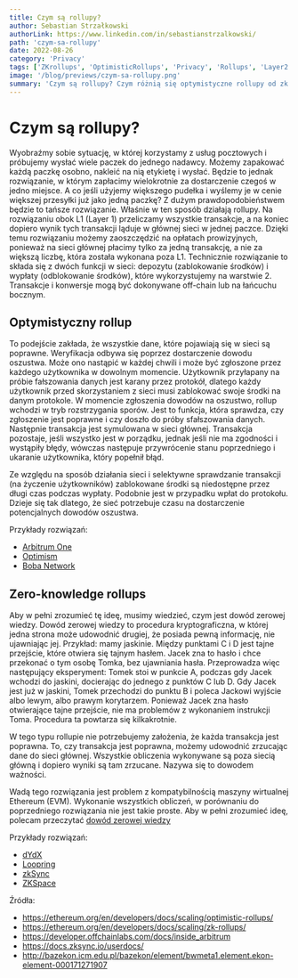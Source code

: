 ```yaml
---
title: Czym są rollupy?
author: Sebastian Strzałkowski
authorLink: https://www.linkedin.com/in/sebastianstrzalkowski/
path: 'czym-sa-rollupy'
date: 2022-08-26
category: 'Privacy'
tags: ['ZKrollups', 'OptimisticRollups', 'Privacy', 'Rollups', 'Layer2']
image: '/blog/previews/czym-sa-rollupy.png'
summary: 'Czym są rollupy? Czym różnią się optymistyczne rollupy od zk rollupów?'
---
```


# Czym są rollupy?

Wyobraźmy sobie sytuację, w której korzystamy z usług pocztowych i próbujemy wysłać wiele paczek do jednego nadawcy. Możemy zapakować każdą paczkę osobno, nakleić na nią etykietę i wysłać. Będzie to jednak rozwiązanie, w którym zapłacimy wielokrotnie za dostarczenie czegoś w jedno miejsce. A co jeśli użyjemy większego pudełka i wyślemy je w cenie większej przesyłki już jako jedną paczkę? Z dużym prawdopodobieństwem będzie to tańsze rozwiązanie. Właśnie w ten sposób działają rollupy. Na rozwiązaniu obok L1 (Layer 1) przeliczamy wszystkie transakcje, a na koniec dopiero wynik tych transakcji ląduje w głównej sieci w jednej paczce. Dzięki temu rozwiązaniu możemy zaoszczędzić na opłatach prowizyjnych, ponieważ na sieci głównej płacimy tylko za jedną transakcję, a nie za większą liczbę, która została wykonana poza L1. Technicznie rozwiązanie to składa się z dwóch funkcji w sieci: depozytu (zablokowanie środków) i wypłaty (odblokowanie środków), które wykorzystujemy na warstwie 2. Transakcje i konwersje mogą być dokonywane off-chain lub na łańcuchu bocznym.

## Optymistyczny rollup

To podejście zakłada, że wszystkie dane, które pojawiają się w sieci są poprawne. Weryfikacja odbywa się poprzez dostarczenie dowodu oszustwa. Może ono nastąpić w każdej chwili i może być zgłoszone przez każdego użytkownika w dowolnym momencie. Użytkownik przyłapany na próbie fałszowania danych jest karany przez protokół, dlatego każdy użytkownik przed skorzystaniem z sieci musi zablokować swoje środki na danym protokole. W momencie zgłoszenia dowodów na oszustwo, rollup wchodzi w tryb rozstrzygania sporów. Jest to funkcja, która sprawdza, czy zgłoszenie jest poprawne i czy doszło do próby sfałszowania danych. Następnie transakcja jest symulowana w sieci głównej. Transakcja pozostaje, jeśli wszystko jest w porządku, jednak jeśli nie ma zgodności i wystąpiły błędy, wówczas następuje przywrócenie stanu poprzedniego i ukaranie użytkownika, który popełnił błąd.

Ze względu na sposób działania sieci i selektywne sprawdzanie transakcji (na życzenie użytkowników) zablokowane środki są niedostępne przez długi czas podczas wypłaty. Podobnie jest w przypadku wpłat do protokołu. Dzieje się tak dlatego, że sieć potrzebuje czasu na dostarczenie potencjalnych dowodów oszustwa.

Przykłady rozwiązań:
* [Arbitrum One](https://arbitrum.io/)
* [Optimism](https://www.optimism.io/)
* [Boba Network](https://boba.network/)

## Zero-knowledge rollups

Aby w pełni zrozumieć tę ideę, musimy wiedzieć, czym jest dowód zerowej wiedzy. Dowód zerowej wiedzy to procedura kryptograficzna, w której jedna strona może udowodnić drugiej, że posiada pewną informację, nie ujawniając jej. Przykład: mamy jaskinie. Między punktami C i D jest tajne przejście, które otwiera się tajnym hasłem. Jacek zna to hasło i chce przekonać o tym osobę Tomka, bez ujawniania hasła. Przeprowadza więc następujący eksperyment: Tomek stoi w punkcie A, podczas gdy Jacek wchodzi do jaskini, docierając do jednego z punktów C lub D. Gdy Jacek jest już w jaskini, Tomek przechodzi do punktu B i poleca Jackowi wyjście albo lewym, albo prawym korytarzem. Ponieważ Jacek zna hasło otwierające tajne przejście, nie ma problemów z wykonaniem instrukcji Toma. Procedura ta powtarza się kilkakrotnie.

W tego typu rollupie nie potrzebujemy założenia, że każda transakcja jest poprawna. To, czy transakcja jest poprawna, możemy udowodnić zrzucając dane do sieci głównej. Wszystkie obliczenia wykonywane są poza siecią główną i dopiero wyniki są tam zrzucane. Nazywa się to dowodem ważności.

Wadą tego rozwiązania jest problem z kompatybilnością maszyny wirtualnej Ethereum (EVM). Wykonanie wszystkich obliczeń, w porównaniu do poprzedniego rozwiązania nie jest takie proste. Aby w pełni zrozumieć ideę, polecam przeczytać [dowód zerowej wiedzy](https://en.wikipedia.org/wiki/Zero-knowledge_proof)

Przykłady rozwiązań:
* [dYdX](https://dydx.exchange/)
* [Loopring](https://loopring.org/)
* [zkSync](https://zksync.io/)
* [ZKSpace](https://zks.org/)

Źródła:
* https://ethereum.org/en/developers/docs/scaling/optimistic-rollups/
* https://ethereum.org/en/developers/docs/scaling/zk-rollups/
* https://developer.offchainlabs.com/docs/inside_arbitrum
* https://docs.zksync.io/userdocs/
* http://bazekon.icm.edu.pl/bazekon/element/bwmeta1.element.ekon-element-000171271907